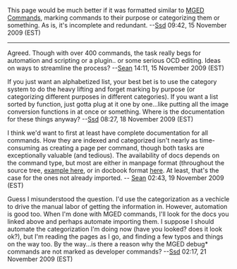 This page would be much better if it was formatted similar to [MGED
Commands](MGED_Commands.md), marking commands to their purpose
or categorizing them or something. As is, it's incomplete and redundant.
--[Ssd](User:Ssd.md) 09:42, 15 November 2009 (EST)

------------------------------------------------------------------------

Agreed. Though with over 400 commands, the task really begs for
automation and scripting or a plugin.. or some serious OCD editing.
Ideas on ways to streamline the process? --[Sean](User:Sean.md)
14:11, 15 November 2009 (EST)


If you just want an alphabetized list, your best bet is to use the
category system to do the heavy lifting and forget marking by purpose
(or categorizing different purposes in different categories). If you
want a list sorted by function, just gotta plug at it one by one...like
putting all the image conversion functions in at once or something.
Where is the documentation for these things anyway?
--[Ssd](User:Ssd.md) 08:27, 18 November 2009 (EST)

<!-- -->



I think we'd want to first at least have complete documentation for all
commands. How they are indexed and categorized isn't nearly as
time-consuming as creating a page per command, though both tasks are
exceptionally valuable (and tedious). The availability of docs depends
on the command type, but most are either in manpage format (throughout
the source tree, [example
here](http://brlcad.svn.sourceforge.net/viewvc/brlcad/brlcad/trunk/src/rt/rtshot.1?revision=33538&view=markup),
or in docbook format
[here](http://brlcad.svn.sourceforge.net/viewvc/brlcad/brlcad/trunk/doc/docbook/system/man1/en/).
At least, that's the case for the ones not already imported. --
[Sean](User:Sean.md) 02:43, 19 November 2009 (EST)

Guess I misunderstood the question. I'd use the categorization as a
vechicle to drive the manual labor of getting the information in.
However, automation is good too. When I'm done with MGED commands, I'll
look for the docs you linked above and perhaps automate importing them.
I suppose I should automate the categorization I'm doing now (have you
looked? does it look ok?), but I'm reading the pages as I go, and
finding a few typos and things on the way too. By the way...is there a
reason why the MGED debug\* commands are not marked as developer
commands? --[Ssd](User:Ssd.md) 02:17, 21 November 2009 (EST)
